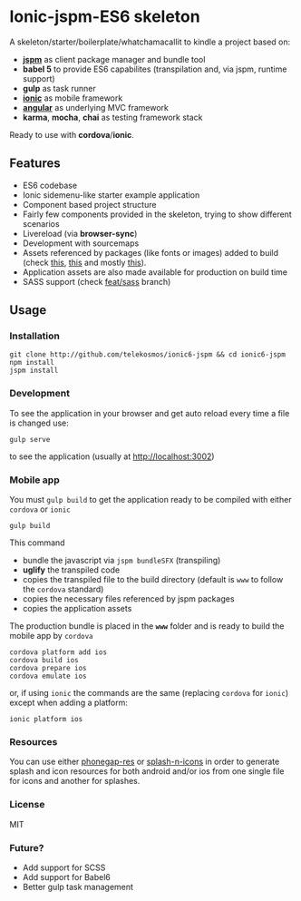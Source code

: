 # Ionic-jspm-ES6 skeleton
A skeleton/starter/boilerplate/whatchamacallit to kindle a project based on:
- __[jspm](http://jspm.io)__ as client package manager and bundle tool
- __babel 5__  to provide ES6 capabilites (transpilation and, via jspm, runtime support)
- __gulp__ as task runner
- __[ionic](http://ionicframework.com)__ as mobile framework
- __[angular](http://angularjs.org)__ as underlying MVC framework
- __karma__, __mocha__, __chai__ as testing framework stack

Ready to use with __cordova__/__ionic__.

## Features
- ES6 codebase
- Ionic sidemenu-like starter example application
- Component based project structure
- Fairly few components provided in the skeleton, trying to show different scenarios
- Livereload (via __browser-sync__)
- Development with sourcemaps
- Assets referenced by packages (like fonts or images) added to build (check [this](https://github.com/systemjs/plugin-css/issues/23), [this](https://github.com/systemjs/builder/issues/166) and mostly [this](https://github.com/systemjs/plugin-css/issues/61)).
- Application assets are also made available for production on build time
- SASS support (check [feat/sass](https://github.com/telekosmos/ionic6-jspm/tree/feat/sass) branch)

## Usage

### Installation

	git clone http://github.com/telekosmos/ionic6-jspm && cd ionic6-jspm
	npm install
	jspm install
	
	
### Development
To see the application in your browser and get auto reload every time a file is changed use:

	gulp serve
to see the application (usually at [http://localhost:3002](http://localhost:3002))
### Mobile app
You must `gulp build` to get the application ready to be compiled with either `cordova` or `ionic` 

	gulp build
This command

- bundle the javascript via `jspm bundleSFX` (transpiling)
- __uglify__ the transpiled code
- copies the transpiled file to the build directory (default is `www` to follow the `cordova` standard)
- copies the necessary files referenced by jspm packages
- copies the application assets

The production bundle is placed in the __`www`__ folder and is ready to build the mobile app by `cordova` 

	cordova platform add ios
	cordova build ios
	cordova prepare ios
	cordova emulate ios
or, if using `ionic` the commands are the same (replacing `cordova` for `ionic`) except when adding a platform:

	ionic platform ios

### Resources
You can use either [phonegap-res](https://github.com/macdonaldr93/phonegap-res) or [splash-n-icons](https://github.com/telekosmos/splash-n-icons) in order to generate splash and icon resources for both android and/or ios from one single file for icons and another for splashes.

	
### License

MIT

### Future?

- Add support for SCSS
- Add support for Babel6
- Better gulp task management

